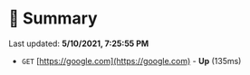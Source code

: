 # 📖 Summary
Last updated: **5/10/2021, 7:25:55 PM**

- `GET` [https://google.com](https://google.com) - **Up** (135ms)
